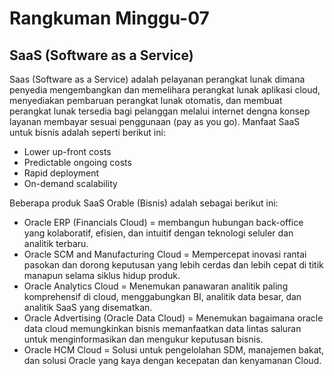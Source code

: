 <h1>Rangkuman Minggu-07</h1>
<h2>SaaS (Software as a Service)</h2>

Saas (Software as a Service) adalah pelayanan perangkat lunak dimana penyedia mengembangkan dan memelihara perangkat lunak aplikasi cloud, menyediakan pembaruan perangkat lunak otomatis, dan membuat perangkat lunak tersedia bagi pelanggan melalui internet dengna konsep layanan membayar sesuai penggunaan (pay as you go). Manfaat SaaS untuk bisnis adalah seperti berikut ini:

- Lower up-front costs
- Predictable ongoing costs
- Rapid deployment
- On-demand scalability 

Beberapa produk SaaS Orable (Bisnis) adalah sebagai berikut ini:

- Oracle ERP (Financials Cloud) = membangun hubungan back-office yang kolaboratif, efisien, dan intuitif dengan teknologi seluler dan analitik terbaru.
- Oracle SCM and Manufacturing Cloud = Mempercepat inovasi rantai pasokan dan dorong keputusan yang lebih cerdas dan lebih cepat di titik manapun selama siklus hidup produk.
- Oracle Analytics Cloud = Menemukan panawaran analitik paling komprehensif di cloud, menggabungkan BI, analitik data besar, dan analitik SaaS yang disematkan.
- Oracle Advertising (Oracle Data Cloud) = Menemukan bagaimana oracle data cloud memungkinkan bisnis memanfaatkan data lintas saluran untuk menginformasikan dan mengukur keputusan bisnis.
- Oracle HCM Cloud = Solusi untuk pengelolahan SDM, manajemen bakat, dan solusi Oracle yang kaya dengan kecepatan dan kenyamanan Cloud.
